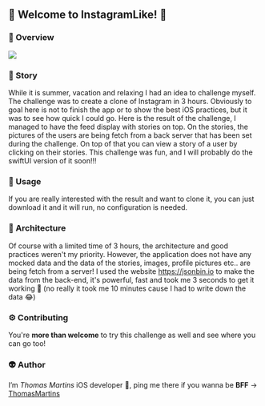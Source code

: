 ## 📸 Welcome to InstagramLike! 📸

### 🧐 Overview

![](ReadMeAssets/demoInstagram.gif)

### 👀 Story

While it is summer, vacation and relaxing I had an idea to challenge myself. The challenge was to create a clone of Instagram in 3 hours. Obviously to goal here is not to finish the app or to show the best iOS practices, but it was to see how quick I could go. Here is the result of the challenge, I managed to have the feed display with stories on top. On the stories, the pictures of the users are being fetch from a back server that has been set during the challenge. On top of that you can view a story of a user by clicking on their stories. This challenge was fun, and I will probably do the swiftUI version of it soon!!!

### 👀 Usage

If you are really interested with the result and want to clone it, you can just download it and it will run, no configuration is needed.

### 🔨  Architecture

Of course with a limited time of 3 hours, the architecture and good practices weren't my priority.
However, the application does not have any mocked data and the data of the stories, images, profile pictures etc.. are being fetch from a server!
I used the website https://jsonbin.io to make the data from the back-end, it's powerful, fast and took me 3 seconds to get it working 🎉 (no really it took me 10 minutes cause I had to write down the data 😂)

### ⚙️ Contributing

You're **more than welcome** to try this challenge as well and see where you can go too! 

### 👽 Author

I’m *Thomas Martins* iOS developer , ping me there if you wanna be **BFF** ->  [ThomasMartins](https://www.linkedin.com/in/thomas-martins-0343b1b7/)
